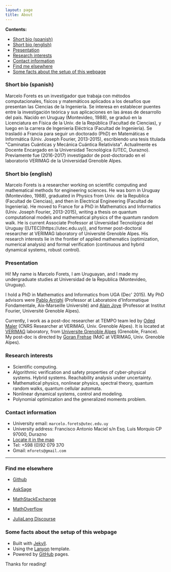 ```yaml
---
layout: page
title: About
---
```


**Contents:**

- [Short bio (spanish)](#short_bio_sp)
- [Short bio (english)](#short_bio_en)
- [Presentation](#presentation)
- [Research interests](#research_interests)
- [Contact information](#contact_information)
- [Find me elsewhere](#find_me_elsewhere)
- [Some facts about the setup of this webpage](#webpage)

### Short bio (spanish) <a name="short_bio_sp"></a>

<p class="message">
  Marcelo Forets es un investigador que trabaja con métodos computacionales, físicos y matemáticos aplicados a los desafíos que presentan
  las Ciencias de la Ingeniería. Se interesa en establecer puentes entre la investigación teórica y sus aplicaciones en las áreas de desarrollo del país.
  Nacido en Uruguay (Montevideo, 1988), se graduó en la Licenciatura en Física de la Univ. de la República (Facultad de Ciencias), y luego en la carrera de
  Ingeniería Eléctrica (Facultad de Ingeniería). Se trasladó a Francia para seguir un doctorado (PhD) en Matemáticas e Informática (Univ. Joseph Fourier, 2013-2015),
  escribiendo una tesis titulada "Caminatas Cuánticas y Mecánica Cuántica Relativista". Actualmente es Docente Encargado en la Universidad Tecnológica (UTEC, Durazno).
  Previamente fue (2016-2017) investigador de post-doctorado en el laboratorio VERIMAG de la Universidad Grenoble Alpes. 
</p>

### Short bio (english) <a name="short_bio_en"></a>

<p class="message">
  Marcelo Forets is a researcher working on scientific computing and mathematical methods for engineering sciences. He was born in Uruguay (Montevideo, 1988), graduated in Physics from Univ. de la Republica (Facultad de Ciencias), and then in Electrical Engineering (Facultad de Ingenieria). He moved to France for a PhD in Mathematics and Informatics (Univ. Joseph Fourier, 2013-2015), writing a thesis on quantum computational models and mathematical physics of the quantum random walk. He is current
  Associate Professor at Unversidad Tecnológica del Uruguay ([UTEC](https://utec.edu.uy)), and former post-doctoral researcher at VERIMAG laboratory of Université Grenoble Alpes. His research interests lie in the frontier of applied mathematics (optimization, numerical analysis) and formal verification (continuous and hybrid dynamical systems, robust control).
</p>

### Presentation <a name="presentation"></a>

Hi! My name is Marcelo Forets, I am Uruguayan, and I made my undergraduate studies at Universidad de la Republica (Montevideo, Uruguay).

I hold a PhD in Mathematics and Informatics from UGA (Dec' 2015). My PhD advisors were [Pablo Arrighi](http://pageperso.lif.univ-mrs.fr/~pablo.arrighi/) (Professor at Laboratoire d'Informatique Fondamentale, Aix-Marseille Université) and [Alain Joye](https://www-fourier.ujf-grenoble.fr/~joye/) (Professor at Institut Fourier, Université Grenoble Alpes).

Currently, I work as a post-doc researcher at TEMPO team led by [Oded Maler](http://www-verimag.imag.fr/~maler/) (CNRS Researcher at VERIMAG, Univ. Grenoble Alpes). It is located at [VERIMAG](http://www-verimag.imag.fr/) laboratory, from [Universite Grenoble Alpes](http://www.univ-grenoble-alpes.fr/) (Grenoble, France). My post-doc is directed by [Goran Frehse](http://www.sites.google.com/site/frehseg/) (MdC at VERIMAG, Univ. Grenoble Alpes).

### Research interests <a name="research_interests"></a>

- Scientific computing.
- Algorithmic verification and safety properties of cyber-physical systems. Hybrid systems. Reachability analysis under uncertainty.
- Mathematical physics, nonlinear physics, spectral theory, quantum random walks, quantum cellular automata.
- Nonlinear dynamical systems, control and modeling.
- Polynomial optimization and the generalized moments problem.

### Contact information <a name="contact_information"></a>

- University email: `marcelo.forets@utec.edu.uy`
- University address: Francisco Antonio Maciel s/n Esq. Luis Morquio CP 97000, Durazno
- [Locate it in the map](https://www.google.com.uy/maps/place/UTEC+-+ITR+Centro+Sur+-+Durazno/@-33.3873557,-56.5204628,15.54z/data=!4m12!1m6!3m5!1s0x95a6ea7f912df1e9:0xb2e4f5934a4707ff!2sUTEC+-+ITR+Centro+Sur+-+Durazno!8m2!3d-33.3872582!4d-56.5149112!3m4!1s0x95a6ea7f912df1e9:0xb2e4f5934a4707ff!8m2!3d-33.3872582!4d-56.5149112?hl=es-419)
- Tel: +598 (0)92 079 370
- Gmail: `mforets@gmail.com`

----

### Find me elsewhere  <a name="find_me_elsewhere"></a>

- [Github](https://github.com/mforets)

- [AskSage](https://ask.sagemath.org/users/8657/mforets/)

- [MathStackExchange](https://math.stackexchange.com/users/331062/marcelo-forets)

- [MathOverflow](http://mathoverflow.net/users/90243/marcelo-forets)

- [JuliaLang Discourse](https://discourse.julialang.org/u/mforets/activity)

### Some facts about the setup of this webpage <a name="webpage"></a>

<!-- to justify each paragraph, we can use kramdown's option: {: .text-justify}
but there is a simple way using modifying our css class, since it applies by default to all posts. see lanyon.css -->

* Built with [Jekyll](http://jekyllrb.com).
* Using the [Lanyon](http://lanyon.getpoole.com) template.
* Powered by [GitHub](https://github.com) pages.

Thanks for reading!
